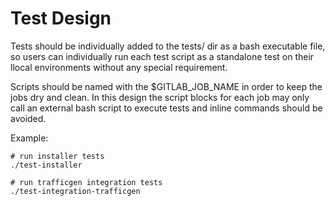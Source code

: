 # Test Design
Tests should be individually added to the tests/ dir as a bash executable
file, so users can individually run each test script as a standalone test
on their llocal environments without any special requirement.

Scripts should be named with the $GITLAB_JOB_NAME in order to keep the jobs
dry and clean. In this design the script blocks for each job may only call
an external bash script to execute tests and inline commands should be
avoided.

Example:
```
# run installer tests
./test-installer

# run trafficgen integration tests
./test-integration-trafficgen
```
